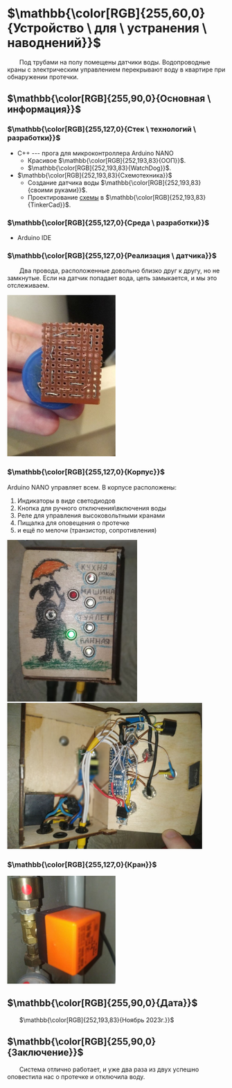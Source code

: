 ﻿# $\mathbb{\color[RGB]{255,60,0}{Устройство \ для \ устранения \ наводнений}}$

&emsp;&emsp;Под трубами на полу помещены датчики воды. Водопроводные краны с электрическим управлением перекрывают воду в квартире при обнаружении протечки.

## $\mathbb{\color[RGB]{255,90,0}{Основная \ информация}}$

### $\mathbb{\color[RGB]{255,127,0}{Стек \ технологий \ разработки}}$

- C++ --- прога для микроконтроллера Arduino NANO
	+ Красивое $\mathbb{\color[RGB]{252,193,83}{ООП}}$.
	+ $\mathbb{\color[RGB]{252,193,83}{WatchDog}}$.
- $\mathbb{\color[RGB]{252,193,83}{Схемотехника}}$
	+ Создание датчика воды $\mathbb{\color[RGB]{252,193,83}{своими руками}}$.
	+ Проектирование [схемы](https://www.tinkercad.com/things/8X2s7huZZ8c-powerful-jarv-inari?sharecode=FLYuBVjGFrxY9XvGK_DYXVKlEWSpgqDJgoU0zU9iTNA) в $\mathbb{\color[RGB]{252,193,83}{TinkerCad}}$.

### $\mathbb{\color[RGB]{255,127,0}{Среда \ разработки}}$

- Arduino IDE

### $\mathbb{\color[RGB]{255,127,0}{Реализация \ датчика}}$

&emsp;&emsp;Два провода, расположенные довольно близко друг к другу, но не замкнутые. Если на датчик попадает вода, цепь замыкается, и мы это отслеживаем.

[<img src="Info/sensor.jpg" width="250"/>](Info/sensor.jpg)

### $\mathbb{\color[RGB]{255,127,0}{Корпус}}$

Arduino NANO управляет всем. В корпусе расположены:
1. Индикаторы в виде светодиодов
1. Кнопка для ручного отключения\\включения воды
1. Реле для управления высоковольтными кранами
1. Пищалка для оповещения о протечке
1. и ещё по мелочи (транзистор, сопротивления)

[<img src="Info/case_is_outside.jpg" width="300"/>](Info/case_is_outside.jpg)
[<img src="Info/case_is_from_the_inside.jpg" width="450"/>](Info/case_is_from_the_inside.jpg)

### $\mathbb{\color[RGB]{255,127,0}{Кран}}$

[<img src="Info/valve.jpg" width="250"/>](Info/valve.jpg)

## $\mathbb{\color[RGB]{255,90,0}{Дата}}$

&emsp;&emsp;$\mathbb{\color[RGB]{252,193,83}{Ноябрь 2023г.}}$

## $\mathbb{\color[RGB]{255,90,0}{Заключение}}$

&emsp;&emsp;Система отлично работает, и уже два раза из двух успешно оповестила нас о протечке и отключила воду. 
 